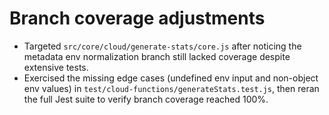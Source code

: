 # Branch coverage adjustments

- Targeted `src/core/cloud/generate-stats/core.js` after noticing the metadata env normalization branch still lacked coverage despite extensive tests.
- Exercised the missing edge cases (undefined env input and non-object env values) in `test/cloud-functions/generateStats.test.js`, then reran the full Jest suite to verify branch coverage reached 100%.
